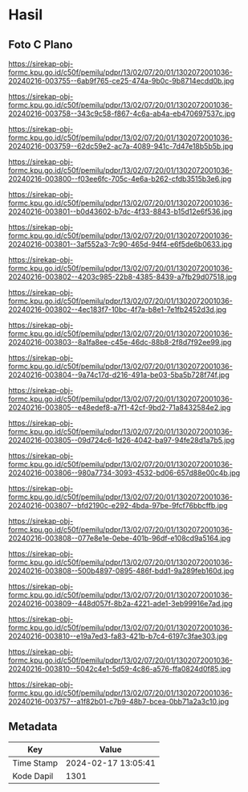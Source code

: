 # Hasil

## Foto C Plano

https://sirekap-obj-formc.kpu.go.id/c50f/pemilu/pdpr/13/02/07/20/01/1302072001036-20240216-003755--6ab9f765-ce25-474a-9b0c-9b8714ecdd0b.jpg

https://sirekap-obj-formc.kpu.go.id/c50f/pemilu/pdpr/13/02/07/20/01/1302072001036-20240216-003758--343c9c58-f867-4c6a-ab4a-eb470697537c.jpg

https://sirekap-obj-formc.kpu.go.id/c50f/pemilu/pdpr/13/02/07/20/01/1302072001036-20240216-003759--62dc59e2-ac7a-4089-941c-7d47e18b5b5b.jpg

https://sirekap-obj-formc.kpu.go.id/c50f/pemilu/pdpr/13/02/07/20/01/1302072001036-20240216-003800--f03ee6fc-705c-4e6a-b262-cfdb3515b3e6.jpg

https://sirekap-obj-formc.kpu.go.id/c50f/pemilu/pdpr/13/02/07/20/01/1302072001036-20240216-003801--b0d43602-b7dc-4f33-8843-b15d12e6f536.jpg

https://sirekap-obj-formc.kpu.go.id/c50f/pemilu/pdpr/13/02/07/20/01/1302072001036-20240216-003801--3af552a3-7c90-465d-94f4-e6f5de6b0633.jpg

https://sirekap-obj-formc.kpu.go.id/c50f/pemilu/pdpr/13/02/07/20/01/1302072001036-20240216-003802--4203c985-22b8-4385-8439-a7fb29d07518.jpg

https://sirekap-obj-formc.kpu.go.id/c50f/pemilu/pdpr/13/02/07/20/01/1302072001036-20240216-003802--4ec183f7-10bc-4f7a-b8e1-7e1fb2452d3d.jpg

https://sirekap-obj-formc.kpu.go.id/c50f/pemilu/pdpr/13/02/07/20/01/1302072001036-20240216-003803--8a1fa8ee-c45e-46dc-88b8-2f8d7f92ee99.jpg

https://sirekap-obj-formc.kpu.go.id/c50f/pemilu/pdpr/13/02/07/20/01/1302072001036-20240216-003804--9a74c17d-d216-491a-be03-5ba5b728f74f.jpg

https://sirekap-obj-formc.kpu.go.id/c50f/pemilu/pdpr/13/02/07/20/01/1302072001036-20240216-003805--e48edef8-a7f1-42cf-9bd2-71a8432584e2.jpg

https://sirekap-obj-formc.kpu.go.id/c50f/pemilu/pdpr/13/02/07/20/01/1302072001036-20240216-003805--09d724c6-1d26-4042-ba97-94fe28d1a7b5.jpg

https://sirekap-obj-formc.kpu.go.id/c50f/pemilu/pdpr/13/02/07/20/01/1302072001036-20240216-003806--980a7734-3093-4532-bd06-657d88e00c4b.jpg

https://sirekap-obj-formc.kpu.go.id/c50f/pemilu/pdpr/13/02/07/20/01/1302072001036-20240216-003807--bfd2190c-e292-4bda-97be-9fcf76bbcffb.jpg

https://sirekap-obj-formc.kpu.go.id/c50f/pemilu/pdpr/13/02/07/20/01/1302072001036-20240216-003808--077e8e1e-0ebe-401b-96df-e108cd9a5164.jpg

https://sirekap-obj-formc.kpu.go.id/c50f/pemilu/pdpr/13/02/07/20/01/1302072001036-20240216-003808--500b4897-0895-486f-bdd1-9a289feb160d.jpg

https://sirekap-obj-formc.kpu.go.id/c50f/pemilu/pdpr/13/02/07/20/01/1302072001036-20240216-003809--448d057f-8b2a-4221-ade1-3eb99916e7ad.jpg

https://sirekap-obj-formc.kpu.go.id/c50f/pemilu/pdpr/13/02/07/20/01/1302072001036-20240216-003810--e19a7ed3-fa83-421b-b7c4-6197c3fae303.jpg

https://sirekap-obj-formc.kpu.go.id/c50f/pemilu/pdpr/13/02/07/20/01/1302072001036-20240216-003810--5042c4e1-5d59-4c86-a576-ffa0824d0f85.jpg

https://sirekap-obj-formc.kpu.go.id/c50f/pemilu/pdpr/13/02/07/20/01/1302072001036-20240216-003757--a1f82b01-c7b9-48b7-bcea-0bb71a2a3c10.jpg


## Metadata

| Key        | Value               |
| ---------- | ------------------- |
| Time Stamp | 2024-02-17 13:05:41 |
| Kode Dapil | 1301                |



